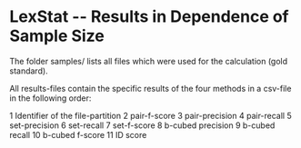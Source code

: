 LexStat -- Results in Dependence of Sample Size
===============================================

The folder samples/ lists all files which were used for the calculation (gold standard).

All results-files contain the specific results of the four methods in a
csv-file in the following order:

1 Identifier of the file-partition
2 pair-f-score
3 pair-precision
4 pair-recall
5 set-precision
6 set-recall
7 set-f-score 
8 b-cubed precision
9 b-cubed recall
10 b-cubed f-score
11 ID score
